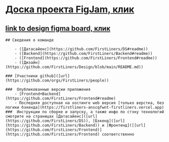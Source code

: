 # [Доска проекта FigJam, клик](https://www.figma.com/file/MjeFhS0T3DYtzgwjppLrWa/%D0%9B%D0%B5%D0%BD%D1%82%D0%B0-Task?type=whiteboard&node-id=1%3A127&t=aVFszdl54mXrGJly-1)
## [link to design figma board, клик](https://www.figma.com/file/pIe6rz0bSL9B6WO0VqAa0O/Lenta_%D1%85%D0%B0%D0%BA%D0%B0%D1%82%D0%BE%D0%BD?type=design&node-id=0-1&mode=design&t=GFcEAsy7S8l61MVK-0 )

    ## Cведения о команде
    
        - ([Датасайенс](https://github.com/FirstLiners/DS#readme))
        - ([Backend](https://github.com/FirstLiners/Backend#readme))
        - ([Frontend](https://github.com/FirstLiners/Frontend#readme))
        - ([Дизайн](https://github.com/FirstLiners/Design/blob/main/README.md))
        
    ### [Участники github]([url](https://github.com/orgs/FirstLiners/people))
    
    ###  Опубликованные версии приложения 
        - [Frontend+Backend](https://github.com/FirstLiners/Frontend#readme)
        - Последняя доступная на хостинге web версия [только верстка, без логики бэкенда](https://firstliners-anscqfwnt-firstliners.vercel.app)  
    ###  Инструкции по сборке и запуску, а также инфо по стэку технологий смотрите на страницах [Датасайенс]([url](https://github.com/FirstLiners/DS)), [Бэкенд]([url](https://github.com/FirstLiners/Backend)) и [Фронтенд]([[url](https://github.com/FirstLiners/Frontend)](https://github.com/FirstLiners/Frontend) соответственно 
